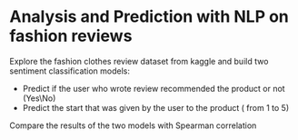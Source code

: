 # Analysis and Prediction with NLP on fashion reviews

Explore the fashion clothes review dataset from kaggle and build two sentiment classification models:
  - Predict if the user who wrote review recommended the product or not (Yes\No)
  - Predict the start that was given by the user to the product ( from 1 to 5)

Compare the results of the two models with Spearman correlation 
